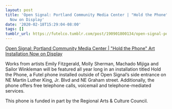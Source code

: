 ```yaml
---
layout: post
title: 'Open Signal: Portland Community Media Center | "Hold the Phone" Art Installation
  Now on Display'
date: '2020-02-18T15:29:04-08:00'
tags: []
tumblr_url: https://futelco.tumblr.com/post/190901800134/open-signal-portland-community-media-center
---
```

[Open Signal: Portland Community Media Center | "Hold the Phone" Art Installation Now on Display](https://www.opensignalpdx.org/news/hold-the-phone/)  

Works from artists Emily Fitzgerald, Molly Sherman, Machado Mijiga and Sailor Winkleman will be featured all year long in an installation titled Hold the Phone, a Futel phone installed outside of Open Signal’s side entrance on NE Martin Luther King, Jr. Blvd and NE Graham street. Additionally, the phone offers free telephone calls, voicemail and telephone-mediated services.

This phone is funded in part by the Regional Arts & Culture Council.

